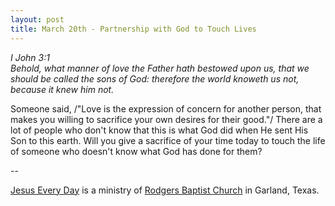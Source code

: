 ```yaml
---
layout: post
title: March 20th - Partnership with God to Touch Lives
---
```


_I John 3:1  
Behold, what manner of love the Father hath bestowed upon us, that
we should be called the sons of God: therefore the world knoweth us
not, because it knew him not._

Someone said, /"Love is the expression of concern for another
person, that makes you willing to sacrifice your own desires for
their good."/ There are a lot of people who don't know that this is
what God did when He sent His Son to this earth. Will you give a
sacrifice of your time today to touch the life of someone who doesn't
know what God has done for them?

 --

<a href=http://jesuseveryday.net>Jesus Every Day</a> is a ministry of <a href=http://rodgersbaptist.net>Rodgers Baptist Church</a> in Garland, Texas.
